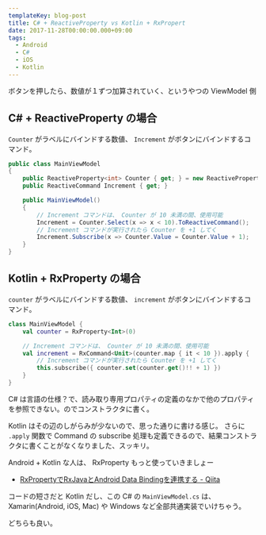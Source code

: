 ```yaml
---
templateKey: blog-post
title: C# + ReactiveProperty vs Kotlin + RxPropert
date: 2017-11-28T00:00:00.000+09:00
tags:
  - Android
  - C#
  - iOS
  - Kotlin
---
```

ボタンを押したら、数値が１ずつ加算されていく、というやつの ViewModel 側
<!--more-->

## C# + ReactiveProperty の場合

``Counter`` がラベルにバインドする数値、 ``Increment`` がボタンにバインドするコマンド。

```csharp
public class MainViewModel
{
    public ReactiveProperty<int> Counter { get; } = new ReactiveProperty<int>(0);
    public ReactiveCommand Increment { get; } 

    public MainViewModel()
    {
        // Increment コマンドは、 Counter が 10 未満の間、使用可能
        Increment = Counter.Select(x => x < 10).ToReactiveCommand();
        // Increment コマンドが実行されたら Counter を +1 してく
        Increment.Subscribe(x => Counter.Value = Counter.Value + 1);
    }
}
```

## Kotlin + RxProperty の場合

``counter`` がラベルにバインドする数値、 ``increment`` がボタンにバインドするコマンド。

```kotlin
class MainViewModel {
    val counter = RxProperty<Int>(0)

    // Increment コマンドは、 Counter が 10 未満の間、使用可能
    val increment = RxCommand<Unit>(counter.map { it < 10 }).apply {
        // Increment コマンドが実行されたら Counter を +1 してく
        this.subscribe({ counter.set(counter.get()!! + 1) })
    }
}
```

C# は言語の仕様？で、読み取り専用プロパティの定義のなかで他のプロパティを参照できない。のでコンストラクタに書く。

Kotlin はその辺のしがらみが少ないので、思った通りに書ける感じ。
さらに ``.apply`` 関数で Command の subscribe 処理も定義できるので、結果コンストラクタに書くことがなくなりました、スッキリ。

Android + Kotlin な人は、 RxProperty もっと使っていきましょー

* [RxPropertyでRxJavaとAndroid Data Bindingを連携する - Qiita](https://qiita.com/k-kagurazaka@github/items/3fc1fc19ea608cac9913)

コードの短さだと Kotlin だし、この C# の ``MainViewModel.cs`` は、Xamarin(Android, iOS, Mac) や Windows など全部共通実装でいけちゃう。

どちらも良い。
